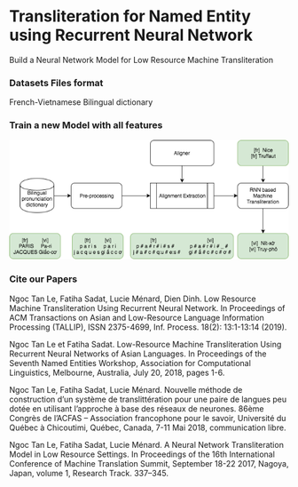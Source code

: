 # Transliteration for Named Entity using Recurrent Neural Network
Build a Neural Network Model for Low Resource Machine Transliteration

### Datasets Files format
French-Vietnamese Bilingual dictionary 


### Train a new Model with all features
![alt text](./image/Tallip_Diag_System.png)

### Cite our Papers
Ngoc Tan Le, Fatiha Sadat, Lucie Ménard, Dien Dinh. Low Resource Machine Transliteration Using Recurrent Neural Network. In Proceedings of ACM Transactions on Asian and Low-Resource Language Information Processing (TALLIP), ISSN 2375-4699, Inf. Process. 18(2): 13:1-13:14 (2019).

Ngoc Tan Le et Fatiha Sadat. Low-Resource Machine Transliteration Using Recurrent Neural Networks of Asian Languages. In Proceedings of the Seventh Named Entities Workshop, Association for Computational Linguistics, Melbourne, Australia, July 20, 2018, pages 1-6.

Ngoc Tan Le, Fatiha Sadat, Lucie Ménard. Nouvelle méthode de construction d’un système de translittération pour une paire de langues peu dotée en utilisant l’approche à base des réseaux de neurones. 86ème Congrès de l’ACFAS – Association francophone pour le savoir, Université du Québec à Chicoutimi, Québec, Canada, 7-11 Mai 2018, communication libre.

Ngoc Tan Le, Fatiha Sadat, Lucie Ménard. A Neural Network Transliteration Model in Low Resource Settings. In Proceedings of the 16th International Conference of Machine Translation Summit, September 18-22 2017, Nagoya, Japan, volume 1, Research Track. 337–345.
